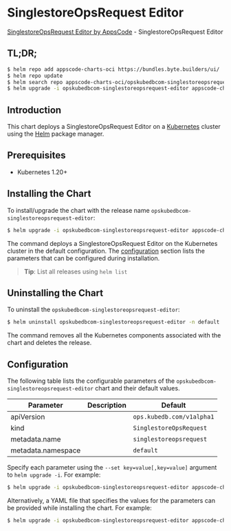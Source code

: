 # SinglestoreOpsRequest Editor

[SinglestoreOpsRequest Editor by AppsCode](https://appscode.com) - SinglestoreOpsRequest Editor

## TL;DR;

```bash
$ helm repo add appscode-charts-oci https://bundles.byte.builders/ui/
$ helm repo update
$ helm search repo appscode-charts-oci/opskubedbcom-singlestoreopsrequest-editor --version=v0.7.0
$ helm upgrade -i opskubedbcom-singlestoreopsrequest-editor appscode-charts-oci/opskubedbcom-singlestoreopsrequest-editor -n default --create-namespace --version=v0.7.0
```

## Introduction

This chart deploys a SinglestoreOpsRequest Editor on a [Kubernetes](http://kubernetes.io) cluster using the [Helm](https://helm.sh) package manager.

## Prerequisites

- Kubernetes 1.20+

## Installing the Chart

To install/upgrade the chart with the release name `opskubedbcom-singlestoreopsrequest-editor`:

```bash
$ helm upgrade -i opskubedbcom-singlestoreopsrequest-editor appscode-charts-oci/opskubedbcom-singlestoreopsrequest-editor -n default --create-namespace --version=v0.7.0
```

The command deploys a SinglestoreOpsRequest Editor on the Kubernetes cluster in the default configuration. The [configuration](#configuration) section lists the parameters that can be configured during installation.

> **Tip**: List all releases using `helm list`

## Uninstalling the Chart

To uninstall the `opskubedbcom-singlestoreopsrequest-editor`:

```bash
$ helm uninstall opskubedbcom-singlestoreopsrequest-editor -n default
```

The command removes all the Kubernetes components associated with the chart and deletes the release.

## Configuration

The following table lists the configurable parameters of the `opskubedbcom-singlestoreopsrequest-editor` chart and their default values.

|     Parameter      | Description |               Default                |
|--------------------|-------------|--------------------------------------|
| apiVersion         |             | <code>ops.kubedb.com/v1alpha1</code> |
| kind               |             | <code>SinglestoreOpsRequest</code>   |
| metadata.name      |             | <code>singlestoreopsrequest</code>   |
| metadata.namespace |             | <code>default</code>                 |


Specify each parameter using the `--set key=value[,key=value]` argument to `helm upgrade -i`. For example:

```bash
$ helm upgrade -i opskubedbcom-singlestoreopsrequest-editor appscode-charts-oci/opskubedbcom-singlestoreopsrequest-editor -n default --create-namespace --version=v0.7.0 --set apiVersion=ops.kubedb.com/v1alpha1
```

Alternatively, a YAML file that specifies the values for the parameters can be provided while
installing the chart. For example:

```bash
$ helm upgrade -i opskubedbcom-singlestoreopsrequest-editor appscode-charts-oci/opskubedbcom-singlestoreopsrequest-editor -n default --create-namespace --version=v0.7.0 --values values.yaml
```
